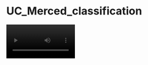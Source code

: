 # UC_Merced_classification  
<video src='[https://drive.google.com/file/d/1FfVA9tcaHfQgAw_9uRR7vBNZDQ9M1bXz/view?usp=sharing](https://drive.google.com/file/d/1FfVA9tcaHfQgAw_9uRR7vBNZDQ9M1bXz/view?usp=sharing)' width=180/>

Mobile net based classification for UC merced data   
# Accuracy metrics
Accuracy: 0.97
# Model Outputs
![Model output](https://github.com/der-knight/UC_Merced_classification/blob/main/helper/output.png)

## Getting data
Go to http://weegee.vision.ucmerced.edu/datasets/landuse.html
## Data Directory
Create a new folder named data with with images in folder structure (.// data // UCMerced_LandUse // UCMerced_LandUse// Images //* // *.tif)
## File Structure
# The helper folder contains io_tools and viz_tools.
1) The io_tools subsets the data to get 14 classes and subset the data into training validation and testing in 70:10:20 ratio. The io_tools also has a function thatloads data as normalized array
2) Viz_tools helps exploratory data analysis and also helps plot misclassified images to identify algorithm efficacy
